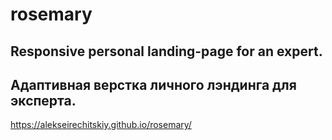 # rosemary
## Responsive personal landing-page for an expert.
## Адаптивная верстка личного лэндинга для эксперта.

https://alekseirechitskiy.github.io/rosemary/
